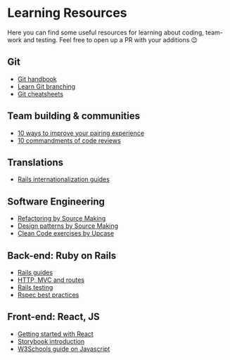 # Learning Resources

Here you can find some useful resources for learning about coding, team-work and testing.
Feel free to open up a PR with your additions :wink:

## Git
* [Git handbook](https://guides.github.com/introduction/git-handbook/)
* [Learn Git branching](https://learngitbranching.js.org/)
* [Git cheatsheets](https://services.github.com/on-demand/resources/cheatsheets/)

## Team building & communities
* [10 ways to improve your pairing experience](https://www.thoughtworks.com/insights/blog/10-ways-improve-your-pairing-experience)
* [10 commandments of code reviews](https://techbeacon.com/10-commandments-navigating-code-reviews)

## Translations
* [Rails internationalization guides](https://guides.rubyonrails.org/i18n.html)

## Software Engineering
* [Refactoring by Source Making](https://sourcemaking.com/refactoring)
* [Design patterns by Source Making](https://sourcemaking.com/design_patterns)
* [Clean Code exercises by Upcase](https://thoughtbot.com/upcase/clean-code)

## Back-end: Ruby on Rails
* [Rails guides](https://guides.rubyonrails.org/index.html)
* [HTTP, MVC and routes](https://medium.com/the-renaissance-developer/ruby-on-rails-http-mvc-and-routes-f02215a46a84)
* [Rails testing](https://hackernoon.com/your-guide-to-testing-in-ruby-on-rails-5-c8bd122e38ad)
* [Rspec best practices](https://jacopretorius.net/2013/11/rspec-best-practices.html)

## Front-end: React, JS
* [Getting started with React](https://reactjs.org/docs/getting-started.html)
* [Storybook introduction](https://storybook.js.org/basics/introduction/)
* [W3Schools guide on Javascript](https://www.w3schools.com/js/)